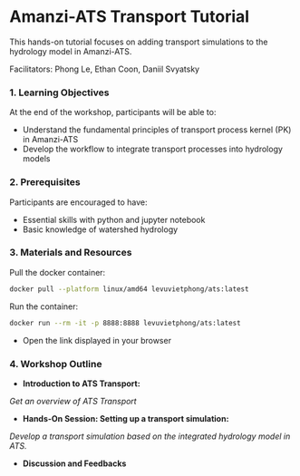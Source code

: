 # Amanzi-ATS Transport Tutorial

This hands-on tutorial focuses on adding transport simulations to the hydrology model in Amanzi-ATS.

Facilitators: Phong Le, Ethan Coon, Daniil Svyatsky

### 1. Learning Objectives

At the end of the workshop, participants will be able to:

* Understand the fundamental principles of transport process kernel (PK) in Amanzi-ATS
* Develop the workflow to integrate transport processes into hydrology models

### 2. Prerequisites

Participants are encouraged to have:
* Essential skills with python and jupyter notebook
* Basic knowledge of watershed hydrology

### 3. Materials and Resources
Pull the docker container:
```bash
docker pull --platform linux/amd64 levuvietphong/ats:latest
```

Run the container:
```bash
docker run --rm -it -p 8888:8888 levuvietphong/ats:latest
```
* Open the link displayed in your browser

### 4. Workshop Outline

* **Introduction to ATS Transport:**  

_Get an overview of ATS Transport_

* **Hands-On Session: Setting up a transport simulation:**

_Develop a transport simulation based on the integrated hydrology model in ATS._


* **Discussion and Feedbacks** 